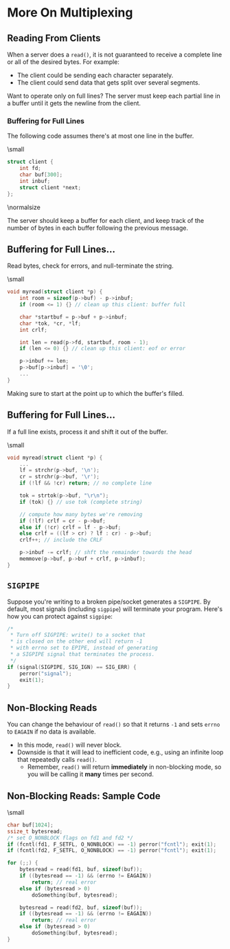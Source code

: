# More On Multiplexing

## Reading From Clients

When a server does a `read()`, it is not guaranteed to receive a complete line or all of the desired bytes. For example:

- The client could be sending each character separately.
- The client could send data that gets split over several segments.

Want to operate only on full lines? The server must keep each partial line in a buffer until it gets the newline from the client.

### Buffering for Full Lines

The following code assumes there's at most one line in the buffer.

\small

```c
struct client {
    int fd;
    char buf[300];
    int inbuf;
    struct client *next;
};
```

\normalsize

The server should keep a buffer for each client, and keep track of the number of bytes in each buffer following the previous message.

## Buffering for Full Lines...

Read bytes, check for errors, and null-terminate the string.

\small

```c
void myread(struct client *p) {
    int room = sizeof(p->buf) - p->inbuf;
    if (room <= 1) {} // clean up this client: buffer full

    char *startbuf = p->buf + p->inbuf;
    char *tok, *cr, *lf;
    int crlf;

    int len = read(p->fd, startbuf, room - 1);
    if (len <= 0) {} // clean up this client: eof or error

    p->inbuf += len;
    p->buf[p->inbuf] = '\0';
    ...
}
```

Making sure to start at the point up to which the buffer's filled.

## Buffering for Full Lines...

If a full line exists, process it and shift it out of the buffer.

\small

```c
void myread(struct client *p) {
    ...
    lf = strchr(p->buf, '\n');
    cr = strchr(p->buf, '\r');
    if (!lf && !cr) return; // no complete line

    tok = strtok(p->buf, "\r\n");
    if (tok) {} // use tok (complete string)

    // compute how many bytes we're removing
    if (!lf) crlf = cr - p->buf;
    else if (!cr) crlf = lf - p->buf;
    else crlf = ((lf > cr) ? lf : cr) - p->buf;
    crlf++; // include the CRLF

    p->inbuf -= crlf; // shft the remainder towards the head
    memmove(p->buf, p->buf + crlf, p->inbuf);
}
```

## `SIGPIPE`

Suppose you're writing to a broken pipe/socket generates a `SIGPIPE`. By default, most signals (including `sigpipe`) will terminate your program. Here's how you can protect against `sigpipe`:

```c
/*
 * Turn off SIGPIPE: write() to a socket that
 * is closed on the other end will return -1
 * with errno set to EPIPE, instead of generating
 * a SIGPIPE signal that terminates the process.
 */
if (signal(SIGPIPE, SIG_IGN) == SIG_ERR) {
    perror("signal");
    exit(1);
}
```

## Non-Blocking Reads

You can change the behaviour of `read()` so that it returns `-1` and sets `errno` to `EAGAIN` if no data is available.

- In this mode, `read()` will never block.
- Downside is that it will lead to inefficient code, e.g., using an infinite loop that repeatedly calls `read()`.
  - Remember, `read()` will return **immediately** in non-blocking mode, so you will be calling it **many** times per second.

## Non-Blocking Reads: Sample Code

\small

```c
char buf[1024];
ssize_t bytesread;
/* set O_NONBLOCK flags on fd1 and fd2 */
if (fcntl(fd1, F_SETFL, O_NONBLOCK) == -1) perror("fcntl"); exit(1);
if (fcntl(fd2, F_SETFL, O_NONBLOCK) == -1) perror("fcntl"); exit(1);

for (;;) {
    bytesread = read(fd1, buf, sizeof(buf));
    if ((bytesread == -1) && (errno != EAGAIN))
        return; // real error
    else if (bytesread > 0)
        doSomething(buf, bytesread);

    bytesread = read(fd2, buf, sizeof(buf));
    if ((bytesread == -1) && (errno != EAGAIN))
        return; // real error
    else if (bytesread > 0)
        doSomething(buf, bytesread);
}
```

